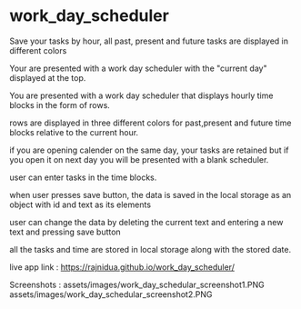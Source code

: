 # work_day_scheduler

Save your tasks by hour, all past, present and future tasks are displayed in different colors

Your are presented with a work day scheduler with the "current day" displayed at the top.

You are presented with a work day scheduler that displays hourly time blocks in the form of rows.

rows are displayed in three different colors for past,present and future time blocks relative to the current hour.

if you are opening calender on the same day, your tasks are retained but if you open it on next day you will be presented with a blank scheduler.

user can enter tasks in the time blocks.

when user presses save button, the data is saved in the local storage as an object with id and text as its elements

user can change the data by deleting the current text and entering a new text and pressing save button

all the tasks and time are stored in local storage along with the stored date.

live app link : https://rajnidua.github.io/work_day_scheduler/

Screenshots :
assets/images/work_day_schedular_screenshot1.PNG
assets/images/work_day_schedular_screenshot2.PNG
